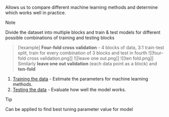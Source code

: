 Allows us to compare different machine learning methods and determine which works well in practice.

> [!note] 
> Divide the dataset into multiple blocks and train & test models for different possible combinations of training and testing blocks
> 

> [!example] 
> **Four-fold cross validation** - 4 blocks of data, 3:1 train-test split,  train for every combination of 3 blocks and test in fourth
> ![[four-fold cross validation.png]]  ![[leave one out.png]]  ![[ten fold.png]]
> Similarly **leave one out validation** (each data point as a block) and **ten-fold**


1. <u>Training the data</u> - Estimate the parameters for machine learning methods.
2. <u>Testing the data</u> - Evaluate how well the model works.

> [!tip] 
> Can be applied to find best tuning parameter value for model

